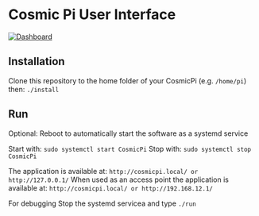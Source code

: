 # Cosmic Pi User Interface

[![Dashboard](https://img.youtube.com/vi/OOo4G47FLfk/0.jpg)](https://www.youtube.com/watch?v=OOo4G47FLfk "Cosmicpi UI demonstration")

## Installation
Clone this repository to the home folder of your CosmicPi (e.g. `/home/pi`)
then:
```./install```

## Run
Optional: Reboot to automatically start the software as a systemd service

Start with: `sudo systemctl start CosmicPi`
Stop with: `sudo systemctl stop CosmicPi`

The application is available at:
```http://cosmicpi.local/ or http://127.0.0.1/```
When used as an access point the application is available at:
```http://cosmicpi.local/ or http://192.168.12.1/```

For debugging
Stop the systemd servicea and type `./run`

